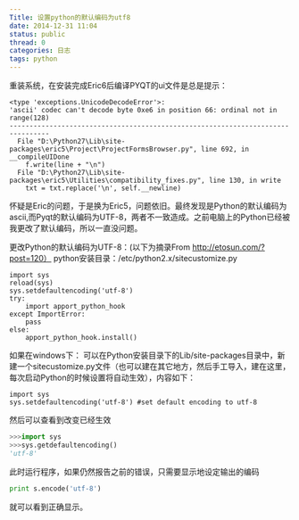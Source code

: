 ```yaml
---
Title: 设置python的默认编码为utf8
date: 2014-12-31 11:04
status: public
thread: 0
categories: 日志
tags: python
---
```


重装系统，在安装完成Eric6后编译PYQT的ui文件是总是提示：
```
<type 'exceptions.UnicodeDecodeError'>: 
'ascii' codec can't decode byte 0xe6 in position 66: ordinal not in range(128)
--------------------------------------------------------------------------------
  File "D:\Python27\Lib\site-packages\eric5\Project\ProjectFormsBrowser.py", line 692, in __compileUIDone
    f.write(line + "\n")
  File "D:\Python27\Lib\site-packages\eric5\Utilities\compatibility_fixes.py", line 130, in write
    txt = txt.replace('\n', self.__newline)
```
 怀疑是Eric的问题，于是换为Eric5，问题依旧。最终发现是Python的默认编码为ascii,而Pyqt的默认编码为UTF-8，两者不一致造成。之前电脑上的Python已经被我更改了默认编码，所以一直没问题。

更改Python的默认编码为UTF-8：(以下为摘录From http://etosun.com/?post=120）
python安装目录：/etc/python2.x/sitecustomize.py  
```python:n
import sys
reload(sys)
sys.setdefaultencoding('utf-8')
try:
    import apport_python_hook
except ImportError:
    pass
else:
    apport_python_hook.install()
```
如果在windows下：
可以在Python安装目录下的Lib/site-packages目录中，新建一个sitecustomize.py文件（也可以建在其它地方，然后手工导入，建在这里，每次启动Python的时候设置将自动生效），内容如下：
```python:n
import sys
sys.setdefaultencoding('utf-8') #set default encoding to utf-8
```
然后可以查看到改变已经生效
```python
>>>import sys
>>>sys.getdefaultencoding()
'utf-8'
 ```
此时运行程序，如果仍然报告之前的错误，只需要显示地设定输出的编码
```python
print s.encode('utf-8')   
```
就可以看到正确显示。
